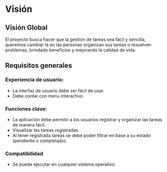 # Visión 
## Visión Global 
El proyecto busca hacer que la gestión de tareas sea fácil y sencilla, queremos cambiar la en las personas organizan sus tareas o resuelven problemas, brindado beneficios y mejorando la calidad de vida.

## Requisitos generales
### Experiencia de usuario:
- La interfaz de usuario debe ser fácil de usar.
- Debe contar con menu interactivo.
### Funciones clave:
- La aplicación debe permitir a los usuarios registrar y organizar las tareas de manera fácil.
- Visualizar las tareas registradas.
- Al tener registrada tareas se debe poder filtrar en base a su estado (pendiente o completado).
### Compatibilidad
- Se puede ejecutar en cualquier sistema operativo.

